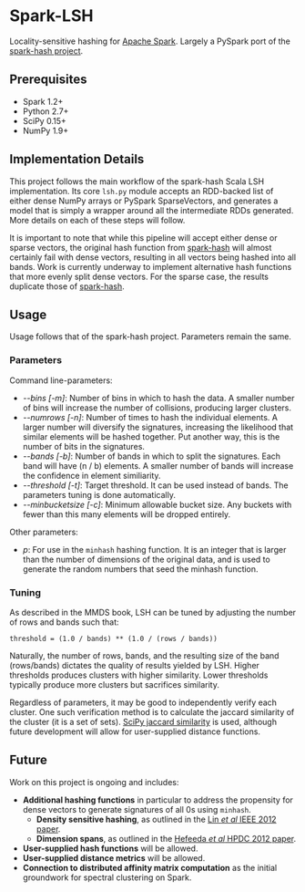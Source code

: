 Spark-LSH
=========

Locality-sensitive hashing for [Apache Spark](http://spark.apache.org/). Largely a PySpark port of the [spark-hash project](https://github.com/mrsqueeze/spark-hash).

Prerequisites
-------------

- Spark 1.2+
- Python 2.7+
- SciPy 0.15+
- NumPy 1.9+

Implementation Details
----------------------

This project follows the main workflow of the spark-hash Scala LSH implementation. Its core `lsh.py` module accepts an RDD-backed list of either dense NumPy arrays or PySpark SparseVectors, and generates a model that is simply a wrapper around all the intermediate RDDs generated. More details on each of these steps will follow.

It is important to note that while this pipeline will accept either dense or sparse vectors, the original hash function from [spark-hash](https://github.com/mrsqueeze/spark-hash) will almost certainly fail with dense vectors, resulting in all vectors being hashed into all bands. Work is currently underway to implement alternative hash functions that more evenly split dense vectors. For the sparse case, the results duplicate those of [spark-hash](https://github.com/mrsqueeze/spark-hash).

Usage
-----

Usage follows that of the spark-hash project. Parameters remain the same.

### Parameters

Command line-parameters:

 - *--bins [-m]*: Number of bins in which to hash the data. A smaller number of bins will increase the number of collisions, producing larger clusters.
 - *--numrows [-n]*: Number of times to hash the individual elements. A larger number will diversify the signatures, increasing the likelihood that similar elements will be hashed together. Put another way, this is the number of bits in the signatures.
 - *--bands [-b]*: Number of bands in which to split the signatures. Each band will have (n / b) elements. A smaller number of bands will increase the confidence in element similiarity.
 - *--threshold [-t]*: Target threshold. It can be used instead of bands. The parameters tuning is done automatically.
 - *--minbucketsize [-c]*: Minimum allowable bucket size. Any buckets with fewer than this many elements will be dropped entirely.

Other parameters:

 - *p*: For use in the `minhash` hashing function. It is an integer that is larger than the number of dimensions of the original data, and is used to generate the random numbers that seed the minhash function.

### Tuning

As described in the MMDS book, LSH can be tuned by adjusting the number of rows and bands such that:

    threshold = (1.0 / bands) ** (1.0 / (rows / bands))
    
Naturally, the number of rows, bands, and the resulting size of the band (rows/bands) dictates the quality of results yielded by LSH. Higher thresholds produces clusters with higher similarity. Lower thresholds typically produce more clusters but sacrifices similarity. 

Regardless of parameters, it may be good to independently verify each cluster. One such verification method is to calculate the jaccard similarity of the cluster (it is a set of sets). [SciPy jaccard similarity](http://docs.scipy.org/doc/scipy/reference/generated/scipy.spatial.distance.jaccard.html) is used, although future development will allow for user-supplied distance functions.

Future
------

Work on this project is ongoing and includes:

 - **Additional hashing functions** in particular to address the propensity for dense vectors to generate signatures of all 0s using `minhash`.
     - **Density sensitive hashing**, as outlined in the [Lin *et al* IEEE 2012 paper](http://arxiv.org/pdf/1205.2930.pdf).
     - **Dimension spans**, as outlined in the [Hefeeda *et al* HPDC 2012 paper](http://dl.acm.org/citation.cfm?id=2287111).
 - **User-supplied hash functions** will be allowed.
 - **User-supplied distance metrics** will be allowed.
 - **Connection to distributed affinity matrix computation** as the initial groundwork for spectral clustering on Spark.
